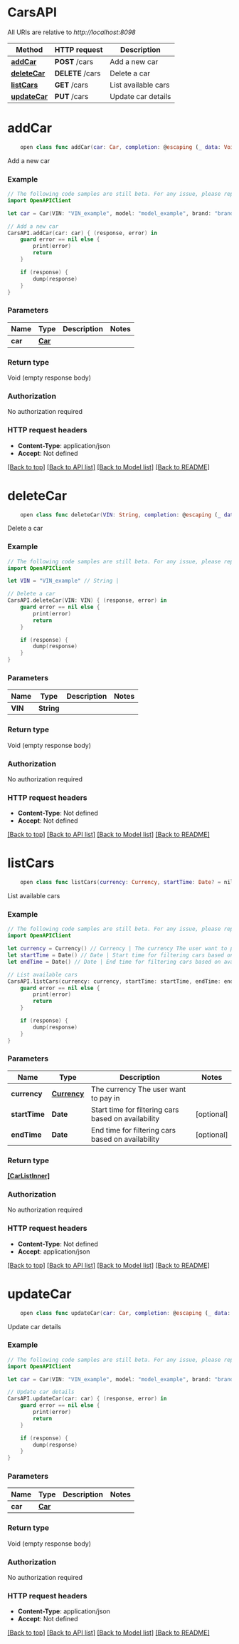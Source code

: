 # CarsAPI

All URIs are relative to *http://localhost:8098*

Method | HTTP request | Description
------------- | ------------- | -------------
[**addCar**](CarsAPI.md#addcar) | **POST** /cars | Add a new car
[**deleteCar**](CarsAPI.md#deletecar) | **DELETE** /cars | Delete a car
[**listCars**](CarsAPI.md#listcars) | **GET** /cars | List available cars
[**updateCar**](CarsAPI.md#updatecar) | **PUT** /cars | Update car details


# **addCar**
```swift
    open class func addCar(car: Car, completion: @escaping (_ data: Void?, _ error: Error?) -> Void)
```

Add a new car

### Example
```swift
// The following code samples are still beta. For any issue, please report via http://github.com/OpenAPITools/openapi-generator/issues/new
import OpenAPIClient

let car = Car(VIN: "VIN_example", model: "model_example", brand: "brand_example", imageURL: "imageURL_example", pricePerDay: 123) // Car | 

// Add a new car
CarsAPI.addCar(car: car) { (response, error) in
    guard error == nil else {
        print(error)
        return
    }

    if (response) {
        dump(response)
    }
}
```

### Parameters

Name | Type | Description  | Notes
------------- | ------------- | ------------- | -------------
 **car** | [**Car**](Car.md) |  | 

### Return type

Void (empty response body)

### Authorization

No authorization required

### HTTP request headers

 - **Content-Type**: application/json
 - **Accept**: Not defined

[[Back to top]](#) [[Back to API list]](../README.md#documentation-for-api-endpoints) [[Back to Model list]](../README.md#documentation-for-models) [[Back to README]](../README.md)

# **deleteCar**
```swift
    open class func deleteCar(VIN: String, completion: @escaping (_ data: Void?, _ error: Error?) -> Void)
```

Delete a car

### Example
```swift
// The following code samples are still beta. For any issue, please report via http://github.com/OpenAPITools/openapi-generator/issues/new
import OpenAPIClient

let VIN = "VIN_example" // String | 

// Delete a car
CarsAPI.deleteCar(VIN: VIN) { (response, error) in
    guard error == nil else {
        print(error)
        return
    }

    if (response) {
        dump(response)
    }
}
```

### Parameters

Name | Type | Description  | Notes
------------- | ------------- | ------------- | -------------
 **VIN** | **String** |  | 

### Return type

Void (empty response body)

### Authorization

No authorization required

### HTTP request headers

 - **Content-Type**: Not defined
 - **Accept**: Not defined

[[Back to top]](#) [[Back to API list]](../README.md#documentation-for-api-endpoints) [[Back to Model list]](../README.md#documentation-for-models) [[Back to README]](../README.md)

# **listCars**
```swift
    open class func listCars(currency: Currency, startTime: Date? = nil, endTime: Date? = nil, completion: @escaping (_ data: [CarListInner]?, _ error: Error?) -> Void)
```

List available cars

### Example
```swift
// The following code samples are still beta. For any issue, please report via http://github.com/OpenAPITools/openapi-generator/issues/new
import OpenAPIClient

let currency = Currency() // Currency | The currency The user want to pay in
let startTime = Date() // Date | Start time for filtering cars based on availability (optional)
let endTime = Date() // Date | End time for filtering cars based on availability (optional)

// List available cars
CarsAPI.listCars(currency: currency, startTime: startTime, endTime: endTime) { (response, error) in
    guard error == nil else {
        print(error)
        return
    }

    if (response) {
        dump(response)
    }
}
```

### Parameters

Name | Type | Description  | Notes
------------- | ------------- | ------------- | -------------
 **currency** | [**Currency**](.md) | The currency The user want to pay in | 
 **startTime** | **Date** | Start time for filtering cars based on availability | [optional] 
 **endTime** | **Date** | End time for filtering cars based on availability | [optional] 

### Return type

[**[CarListInner]**](CarListInner.md)

### Authorization

No authorization required

### HTTP request headers

 - **Content-Type**: Not defined
 - **Accept**: application/json

[[Back to top]](#) [[Back to API list]](../README.md#documentation-for-api-endpoints) [[Back to Model list]](../README.md#documentation-for-models) [[Back to README]](../README.md)

# **updateCar**
```swift
    open class func updateCar(car: Car, completion: @escaping (_ data: Void?, _ error: Error?) -> Void)
```

Update car details

### Example
```swift
// The following code samples are still beta. For any issue, please report via http://github.com/OpenAPITools/openapi-generator/issues/new
import OpenAPIClient

let car = Car(VIN: "VIN_example", model: "model_example", brand: "brand_example", imageURL: "imageURL_example", pricePerDay: 123) // Car | 

// Update car details
CarsAPI.updateCar(car: car) { (response, error) in
    guard error == nil else {
        print(error)
        return
    }

    if (response) {
        dump(response)
    }
}
```

### Parameters

Name | Type | Description  | Notes
------------- | ------------- | ------------- | -------------
 **car** | [**Car**](Car.md) |  | 

### Return type

Void (empty response body)

### Authorization

No authorization required

### HTTP request headers

 - **Content-Type**: application/json
 - **Accept**: Not defined

[[Back to top]](#) [[Back to API list]](../README.md#documentation-for-api-endpoints) [[Back to Model list]](../README.md#documentation-for-models) [[Back to README]](../README.md)

